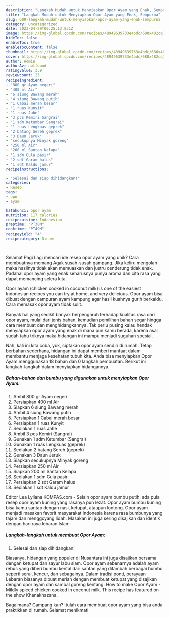 ```yaml
---
description: "Langkah Mudah untuk Menyiapkan Opor Ayam yang Enak, Sempurna"
title: "Langkah Mudah untuk Menyiapkan Opor Ayam yang Enak, Sempurna"
slug: 689-langkah-mudah-untuk-menyiapkan-opor-ayam-yang-enak-sempurna
category: Uncategorized
date: 2023-04-29T00:25:13.831Z
image: https://img-global.cpcdn.com/recipes/48949639733e4bdc/680x482cq70/opor-ayam-foto-resep-utama.jpg
hideToc: false
enableToc: true
enableTocContent: false
thumbnail: https://img-global.cpcdn.com/recipes/48949639733e4bdc/680x482cq70/opor-ayam-foto-resep-utama.jpg
cover: https://img-global.cpcdn.com/recipes/48949639733e4bdc/680x482cq70/opor-ayam-foto-resep-utama.jpg
author: Admin
authorAv: notfound
ratingvalue: 3.9
reviewcount: 23
recipeingredient:
- "800 gr Ayam negeri"
- "400 ml Air"
- "6 siung Bawang merah"
- "4 siung Bawang putih"
- "1 Cabai merah besar"
- "1 ruas Kunyit"
- "1 ruas Jahe"
- "3 pcs Kemiri Sangrai"
- "1 sdm Ketumbar Sangrai"
- "1 ruas Lengkuas geprek"
- "2 batang Sereh geprek"
- "3 Daun Jeruk"
- "secukupnya Minyak goreng"
- "250 ml Air"
- "200 ml Santan Kelapa"
- "1 sdm Gula pasir"
- "2 sdt Garam halus"
- "1 sdt Kaldu jamur"
recipeinstructions:

- "Selesai dan siap dihidangkan!"
categories:
- Resep
tags:
- opor
- ayam

katakunci: opor ayam 
nutrition: 117 calories
recipecuisine: Indonesian
preptime: "PT38M"
cooktime: "PT49M"
recipeyield: "4"
recipecategory: Dinner

---
```



Selamat Pagi Lagi mencari ide resep opor ayam yang unik? Cara membuatnya memang Agak susah-susah gampang. Jika keliru mengolah maka hasilnya tidak akan memuaskan dan justru cenderung tidak enak. Padahal opor ayam yang enak seharusnya punya aroma dan cita rasa yang dapat memancing selera kita.


Opor ayam (chicken cooked in coconut milk) is one of the easiest Indonesian recipes you can try at home, and very delicious. Opor ayam bisa dibuat dengan campuran ayam kampung agar hasil kuahnya gurih berkaldu. Cara memasak opor ayam tidak sulit.

Banyak hal yang sedikit banyak berpengaruh terhadap kualitas rasa dari opor ayam, mulai dari jenis bahan, kemudian pemilihan bahan segar hingga cara membuat dan menghidangkannya. Tak perlu pusing kalau hendak menyiapkan opor ayam yang enak di mana pun kamu berada, karena asal sudah tahu triknya maka hidangan ini mampu menjadi suguhan spesial.


Nah, kali ini kita coba, yuk, ciptakan opor ayam sendiri di rumah. Tetap berbahan sederhana, hidangan ini dapat memberi manfaat dalam membantu menjaga kesehatan tubuh kita. Anda bisa menyiapkan Opor Ayam menggunakan 18 bahan dan 0 langkah pembuatan. Berikut ini langkah-langkah dalam menyiapkan hidangannya.

<!--inarticleads1-->

##### Bahan-bahan dan bumbu yang digunakan untuk menyiapkan Opor Ayam:

1. Ambil 800 gr Ayam negeri
1. Persiapkan 400 ml Air
1. Siapkan 6 siung Bawang merah
1. Ambil 4 siung Bawang putih
1. Persiapkan 1 Cabai merah besar
1. Persiapkan 1 ruas Kunyit
1. Sediakan 1 ruas Jahe
1. Ambil 3 pcs Kemiri (Sangrai)
1. Gunakan 1 sdm Ketumbar (Sangrai)
1. Gunakan 1 ruas Lengkuas (geprek)
1. Sediakan 2 batang Sereh (geprek)
1. Gunakan 3 Daun Jeruk
1. Siapkan secukupnya Minyak goreng
1. Persiapkan 250 ml Air
1. Siapkan 200 ml Santan Kelapa
1. Sediakan 1 sdm Gula pasir
1. Persiapkan 2 sdt Garam halus
1. Sediakan 1 sdt Kaldu jamur


Editor Lea Lyliana KOMPAS.com - Selain opor ayam bumbu putih, ada pula resep opor ayam kuning yang rasanya pun lezat. Opor ayam bumbu kuning bisa kamu santap dengan nasi, ketupat, ataupun lontong. Opor ayam menjadi masakan favorit masyarakat Indonesia karena rasa bumbunya yang tajam dan menggoyang lidah. Masakan ini juga sering disajikan dan identik dengan hari raya lebaran Islam. 

<!--inarticleads2-->

##### Langkah-langkah untuk membuat Opor Ayam:


1. Selesai dan siap dihidangkan!

Biasanya, hidangan yang populer di Nusantara ini juga disajikan bersama dengan ketupat dan sayur labu siam. Opor ayam sebenarnya adalah ayam rebus yang diberi bumbu kental dari santan yang ditambah berbagai bumbu seperti serai, kencur, dan sebagainya. Dalam tradisi ponti, perayaan Lebaran biasanya dibuat meriah dengan membuat ketupat yang disajikan dengan opor ayam dan sambal goreng kentang. How to make Opor Ayam - Mildly spiced chicken cooked in coconut milk. This recipe has featured on the show Khanakhazana. 

Bagaimana? Gampang kan? Itulah cara membuat opor ayam yang bisa anda praktikkan di rumah. Selamat menikmati
